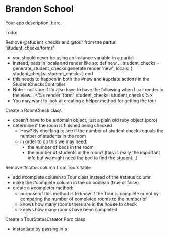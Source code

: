 # Brandon School
Your app description, here.

Todo:  

Remove @student_checks and @tour from the partial 'student_checks/forms'
- you should never be using an instance variable in a partial
- instead, pass in locals and render like so:
  def new
    ...
    student_checks = generate_student_checks.generate
    render 'new', locals: { student_checks: student_checks }
  end
- this needs to happen in both the #new and #update actions in the StudentChecksController
- Note - not sure if I'd also have to have the following when I call render in the view...
  <%= render 'form', student_checks: student_checks %>
- You may want to look at creating a helper method for getting the tour 

Create a RoomCheck class
- doesn't have to be a domain object; just a plain old ruby object (poro)
- determine if the room is finished being checked
  - How? By checking to see if the number of student checks equals the number
    of students in the room
  - in order to do this we may need:
    - the number of beds in the room
    - the number of students in the room? (this is really the important info
    but we might need the bed to find the student...)

Remove #status column from Tours table
- add #complete column to Tour class instead of the #status column
- make the #complete column in the db boolean (true or false)
- create a #completer method:
  - purpose of this method is to know if the Tour is complete or not by comparing
    the number of completed rooms to the number of
  - knows how many rooms there are in the house to check
  - knows how many rooms have been completed

Create a TourStatusCreator Poro class
- instantiate by passing in a
